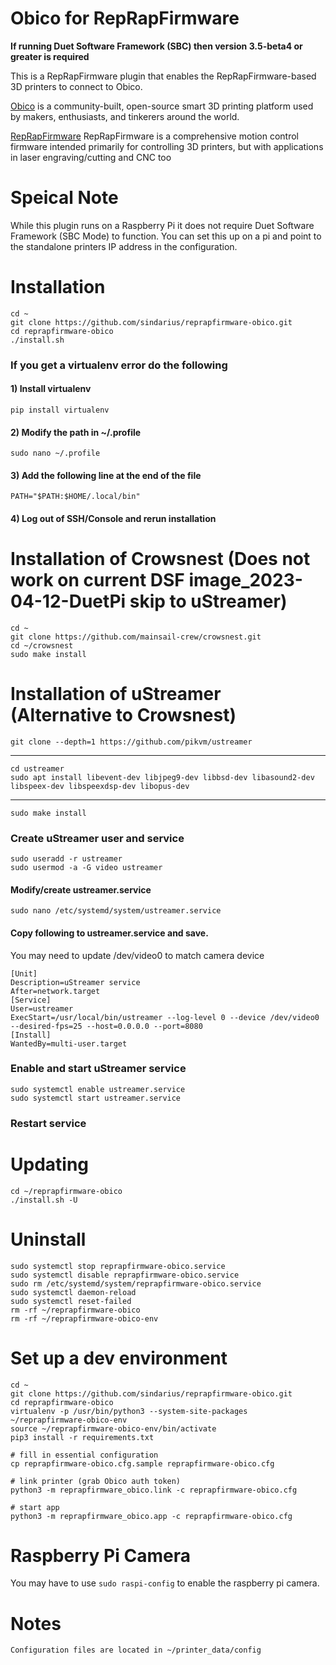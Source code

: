 # Obico for RepRapFirmware

**If running Duet Software Framework (SBC) then version 3.5-beta4 or greater is required**

This is a RepRapFirmware plugin that enables the RepRapFirmware-based 3D printers to connect to Obico.

[Obico](https://www.obico.io) is a community-built, open-source smart 3D printing platform used by makers, enthusiasts, and tinkerers around the world.

[RepRapFirmware](https://github.com/Duet3D/RepRapFirmware/wiki) RepRapFirmware is a comprehensive motion control firmware intended primarily for controlling 3D printers, but with applications in laser engraving/cutting and CNC too

# Speical Note
While this plugin runs on a Raspberry Pi it does not require Duet Software Framework (SBC Mode) to function. You can set this up on a pi and point to the standalone printers IP address in the configuration.

# Installation

    cd ~
    git clone https://github.com/sindarius/reprapfirmware-obico.git
    cd reprapfirmware-obico
    ./install.sh

### If you get a virtualenv error do the following
#### 1) Install virtualenv
    pip install virtualenv
#### 2) Modify the path in ~/.profile
    sudo nano ~/.profile
#### 3) Add the following line at the end of the file
    PATH="$PATH:$HOME/.local/bin"
#### 4) Log out of SSH/Console and rerun installation

# Installation of Crowsnest (Does not work on current DSF image_2023-04-12-DuetPi skip to uStreamer)

    cd ~
    git clone https://github.com/mainsail-crew/crowsnest.git
    cd ~/crowsnest
    sudo make install

# Installation of uStreamer (Alternative to Crowsnest)
    git clone --depth=1 https://github.com/pikvm/ustreamer
---
    cd ustreamer
    sudo apt install libevent-dev libjpeg9-dev libbsd-dev libasound2-dev libspeex-dev libspeexdsp-dev libopus-dev
---
    sudo make install

### Create uStreamer user and service

    sudo useradd -r ustreamer
    sudo usermod -a -G video ustreamer

#### Modify/create ustreamer.service
    sudo nano /etc/systemd/system/ustreamer.service

#### Copy following to ustreamer.service and save.

You may need to update /dev/video0 to match camera device

    [Unit]
    Description=uStreamer service
    After=network.target
    [Service]
    User=ustreamer
    ExecStart=/usr/local/bin/ustreamer --log-level 0 --device /dev/video0 --desired-fps=25 --host=0.0.0.0 --port=8080
    [Install]
    WantedBy=multi-user.target

### Enable and start uStreamer service
    sudo systemctl enable ustreamer.service
    sudo systemctl start ustreamer.service

### Restart service

# Updating

    cd ~/reprapfirmware-obico
    ./install.sh -U

# Uninstall

    sudo systemctl stop reprapfirmware-obico.service
    sudo systemctl disable reprapfirmware-obico.service
    sudo rm /etc/systemd/system/reprapfirmware-obico.service
    sudo systemctl daemon-reload
    sudo systemctl reset-failed
    rm -rf ~/reprapfirmware-obico
    rm -rf ~/reprapfirmware-obico-env


# Set up a dev environment

    cd ~
    git clone https://github.com/sindarius/reprapfirmware-obico.git
    cd reprapfirmware-obico
    virtualenv -p /usr/bin/python3 --system-site-packages ~/reprapfirmware-obico-env
    source ~/reprapfirmware-obico-env/bin/activate
    pip3 install -r requirements.txt

    # fill in essential configuration
    cp reprapfirmware-obico.cfg.sample reprapfirmware-obico.cfg

    # link printer (grab Obico auth token)
    python3 -m reprapfirmware_obico.link -c reprapfirmware-obico.cfg

    # start app
    python3 -m reprapfirmware_obico.app -c reprapfirmware-obico.cfg

# Raspberry Pi Camera
You may have to use `sudo raspi-config` to enable the raspberry pi camera.

# Notes

    Configuration files are located in ~/printer_data/config
